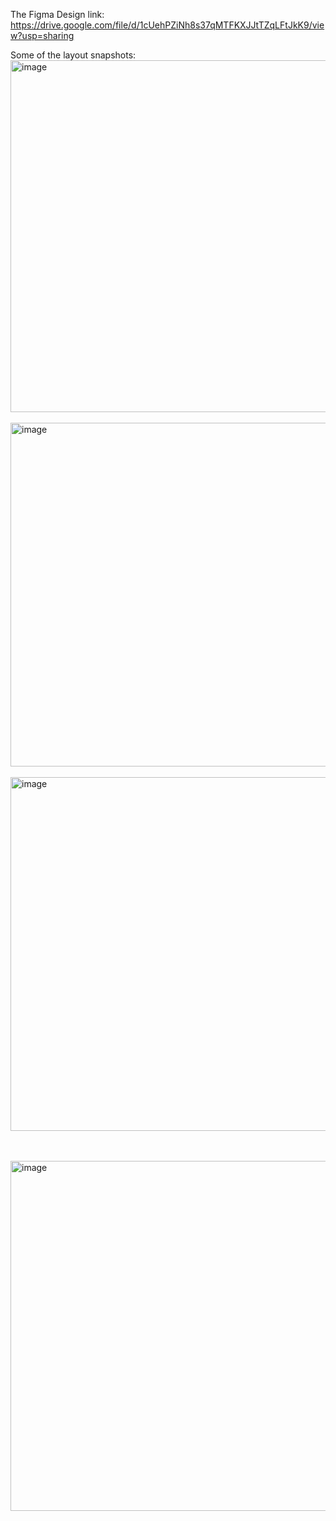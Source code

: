 The Figma Design link: https://drive.google.com/file/d/1cUehPZiNh8s37qMTFKXJJtTZqLFtJkK9/view?usp=sharing

Some of the layout snapshots:
<br>
<img width="563" alt="image" src="https://github.com/arsh2037/CustomAI/assets/23148016/854f7988-5adf-49bc-a6bf-0cad932fa181">
<br>
<br>
<img width="550" alt="image" src="https://github.com/arsh2037/CustomAI/assets/23148016/34e5dc41-6e0b-4dc6-8d23-3d32f85defbb">
<br>
<br>
<img width="566" alt="image" src="https://github.com/arsh2037/CustomAI/assets/23148016/55a7a724-b26e-42ef-89ac-41fbf8ab617f">

<br>
<br>

<img width="560" alt="image" src="https://github.com/arsh2037/CustomAI/assets/23148016/97948786-0024-446e-be75-a72db0f39ab1">

